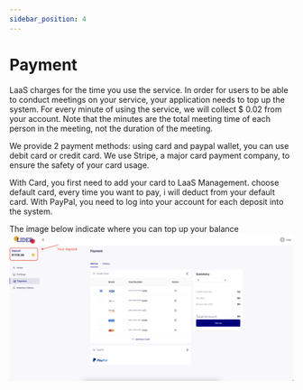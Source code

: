 ```yaml
---
sidebar_position: 4
---
```


# Payment

LaaS charges for the time you use the service.
In order for users to be able to conduct meetings on your service, your application needs to top up the system.
For every minute of using the service, we will collect $ 0.02 from your account. Note that the minutes are the total meeting time of each person in the meeting, not the duration of the meeting.

We provide 2 payment methods: using card and paypal wallet, you can use debit card or credit card. We use Stripe, a major card payment company, to ensure the safety of your card usage.

With Card, you first need to add your card to LaaS Management. choose default card, every time you want to pay, i will deduct from your default card.
With PayPal, you need to log into your account for each deposit into the system.

The image below indicate where you can top up your balance
![payment-example.png](../../static/img/payment-example.png)
